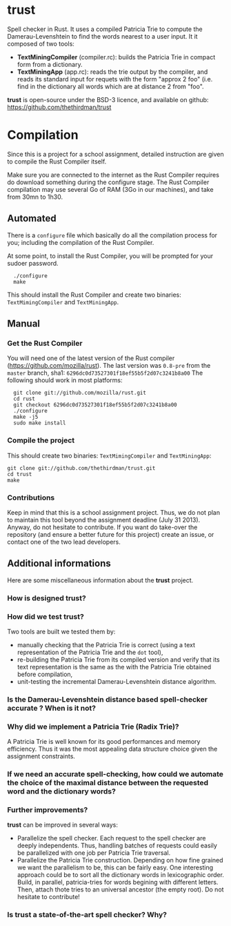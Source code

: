 trust
=====

Spell checker in Rust. It uses a compiled Patricia Trie to compute the Damerau-Levenshtein to find
the words nearest to a user input. It it composed of two tools:
  * **TextMiningCompiler** (compiler.rc): builds the Patricia Trie in compact form from a
    dictionary.
  * **TextMiningApp** (app.rc): reads the trie output by the compiler, and reads its standard input
    for requets with the form "approx 2 foo" (i.e. find in the dictionary all words which are at
      distance 2 from "foo".

**trust** is open-source under the BSD-3 licence, and available on github:
https://github.com/thethirdman/trust

Compilation
===========
Since this is a project for a school assignment, detailed instruction are given to compile the
Rust Compiler itself.

Make sure you are connected to the internet as the Rust Compiler requires do download something during the configure stage.
The Rust Compiler compilation may use several Go of RAM (3Go in our machines), and take from 30mn to 1h30.

## Automated
There is a `configure` file which basically do all the compilation process for you; including the
compilation of the Rust Compiler.

At some point, to install the Rust Compiler, you will be prompted for your sudoer password.

```
  ./configure
  make
```

This should install the Rust Compiler and create two binaries: `TextMimingCompiler` and
`TextMiningApp`.

## Manual
### Get the Rust Compiler
You will need one of the latest version of the Rust compiler (https://github.com/mozilla/rust).
The last version was `0.8-pre` from the `master` branch, sha1: `6296dc0d73527301f18ef55b5f2d07c3241b8a00`
The following should work in most platforms:

```
  git clone git://github.com/mozilla/rust.git
  cd rust
  git checkout 6296dc0d73527301f18ef55b5f2d07c3241b8a00
  ./configure
  make -j5
  sudo make install
```

### Compile the project
This should create two binaries: `TextMimingCompiler` and `TextMiningApp`:

```
git clone git://github.com/thethirdman/trust.git
cd trust
make
```

### Contributions
Keep in mind that this is a school assignment project. Thus, we do not plan to maintain this tool
beyond the assignment deadline (July 31 2013). Anyway, do not hesitate to contribute. If you want
do take-over the repository (and ensure a better future for this project) create an issue, or
contact one of the two lead developers.

## Additional informations
Here are some miscellaneous information about the **trust** project.
### How is designed trust?

### How did we test trust?
Two tools are built we tested them by:
  * manually checking that the Patricia Trie is correct (using a text representation of the
    Patricia Trie and the `dot` tool),
  * re-building the Patricia Trie from its compiled version and verify that its text
    representation is the same as the with the Patricia Trie obtained before compilation,
  * unit-testing the incremental Damerau-Levenshtein distance algorithm.

### Is the Damerau-Levenshtein distance based spell-checker accurate ? When is it not?

### Why did we implement a Patricia Trie (Radix Trie)?
A Patricia Trie is well known for its good performances and memory efficiency. Thus it was the most
appealing data structure choice given the assignment constraints.
### If we need an accurate spell-checking, how could we automate the choice of the maximal distance between the requested word and the dictionary words?

### Further improvements?
**trust** can be improved in several ways:
  * Parallelize the spell checker. Each request to the spell checker are deeply independents. Thus, handling
    batches of requests could easily be parallelized with one job per Patricia Trie traversal.
  * Parallelize the Patricia Trie construction. Depending on how fine grained we want the
    parallelism to be, this can be fairly easy. One interesting approach could be to sort all the
    dictionary words in lexicographic order. Build, in parallel, patricia-tries for words begining
    with different letters. Then, attach thote tries to an universal ancestor (the empty root).
Do not hesitate to contribute!
### Is trust a state-of-the-art spell checker? Why?
